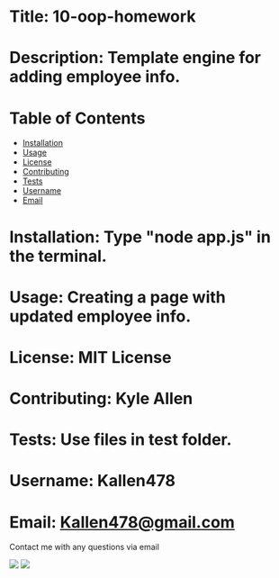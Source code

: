 # Title: 10-oop-homework

# Description: Template engine for adding employee info.

# Table of Contents 
* [Installation](#installation)
* [Usage](#usage)
* [License](#license)
* [Contributing](#contributing)
* [Tests](#tests)
* [Username](#username)
* [Email](#email)

# Installation: Type "node app.js" in the terminal.

# Usage: Creating a page with updated employee info.

# License: MIT License

# Contributing: Kyle Allen

# Tests: Use files in test folder.

# Username: Kallen478

# Email: Kallen478@gmail.com

Contact me with any questions via email

<img src="screen-shot-1">

<img src="screen-shot-2">